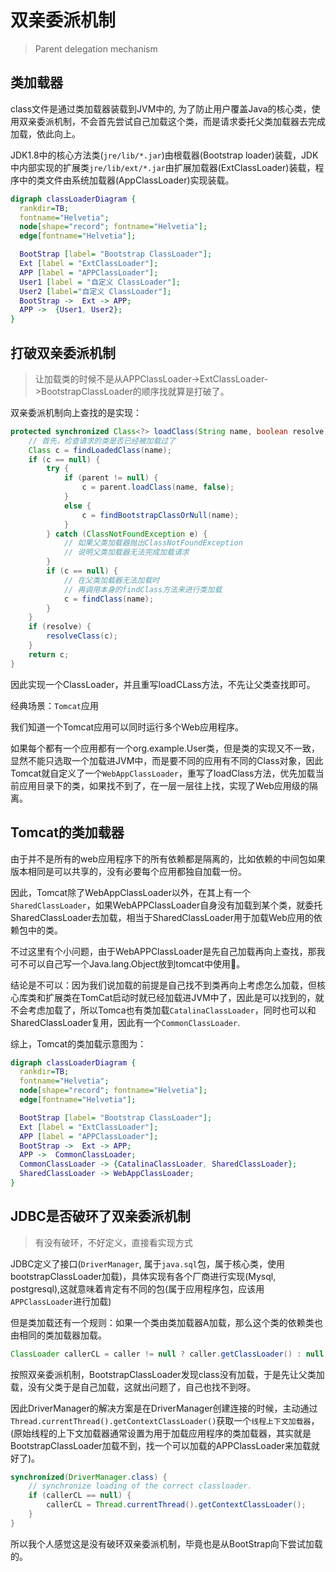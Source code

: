 # 双亲委派机制

> Parent delegation mechanism

## 类加载器

class文件是通过类加载器装载到JVM中的, 为了防止用户覆盖Java的核心类，使用双亲委派机制，不会首先尝试自己加载这个类，而是请求委托父类加载器去完成加载，依此向上。

JDK1.8中的核心方法类(`jre/lib/*.jar`)由根载器(Bootstrap loader)装载，JDK中内部实现的扩展类`jre/lib/ext/*.jar`由扩展加载器(ExtClassLoader)装载，程序中的类文件由系统加载器(AppClassLoader)实现装载。

```dot
digraph classLoaderDiagram {
  rankdir=TB;
  fontname="Helvetia";
  node[shape="record"; fontname="Helvetia"];
  edge[fontname="Helvetia"];

  BootStrap [label= "Bootstrap ClassLoader"];
  Ext [label = "ExtClassLoader"];
  APP [label = "APPClassLoader"];
  User1 [label = "自定义 ClassLoader"];
  User2 [label="自定义 ClassLoader"];
  BootStrap ->  Ext -> APP;
  APP ->  {User1, User2};
}
```

## 打破双亲委派机制

> 让加载类的时候不是从APPClassLoader->ExtClassLoader->BootstrapClassLoader的顺序找就算是打破了。

双亲委派机制向上查找的是实现：
```java
protected synchronized Class<?> loadClass(String name, boolean resolve) throws ClassNotFoundException { 
    // 首先，检查请求的类是否已经被加载过了
    Class c = findLoadedClass(name); 
    if (c == null) { 
        try { 
            if (parent != null) { 
                c = parent.loadClass(name, false); 
            } 
            else { 
                c = findBootstrapClassOrNull(name); 
            }
        } catch (ClassNotFoundException e) { 
            // 如果父类加载器抛出ClassNotFoundException 
            // 说明父类加载器无法完成加载请求 
        }
        if (c == null) { 
            // 在父类加载器无法加载时 
            // 再调用本身的findClass方法来进行类加载 
            c = findClass(name); 
        } 
    }
    if (resolve) { 
        resolveClass(c); 
    }
    return c; 
}
```
因此实现一个ClassLoader，并且重写loadCLass方法，不先让父类查找即可。

经典场景：`Tomcat`应用

我们知道一个Tomcat应用可以同时运行多个Web应用程序。

如果每个都有一个应用都有一个org.example.User类，但是类的实现又不一致，显然不能只选取一个加载进JVM中，而是要不同的应用有不同的Class对象，因此Tomcat就自定义了一个`WebAppClassLoader`，重写了loadClass方法，优先加载当前应用目录下的类，如果找不到了，在一层一层往上找，实现了Web应用级的隔离。


## Tomcat的类加载器

由于并不是所有的web应用程序下的所有依赖都是隔离的，比如依赖的中间包如果版本相同是可以共享的，没有必要每个应用都独自加载一份。

因此，Tomcat除了WebAppClassLoader以外，在其上有一个`SharedClassLoader`，如果WebAPPClassLoader自身没有加载到某个类，就委托SharedClassLoader去加载，相当于SharedClassLoader用于加载Web应用的依赖包中的类。

不过这里有个小问题，由于WebAPPClassLoader是先自己加载再向上查找，那我可不可以自己写一个Java.lang.Object放到tomcat中使用:thinking:。

结论是不可以：因为我们说加载的前提是自己找不到类再向上考虑怎么加载，但核心库类和扩展类在TomCat启动时就已经加载进JVM中了，因此是可以找到的，就不会考虑加载了，所以Tomca也有类加载`CatalinaClassLoader`，同时也可以和SharedClassLoader复用，因此有一个`CommonClassLoader`.

综上，Tomcat的类加载示意图为：
```dot
digraph classLoaderDiagram {
  rankdir=TB;
  fontname="Helvetia";
  node[shape="record"; fontname="Helvetia"];
  edge[fontname="Helvetia"];

  BootStrap [label= "Bootstrap ClassLoader"];
  Ext [label = "ExtClassLoader"];
  APP [label = "APPClassLoader"];
  BootStrap ->  Ext -> APP;
  APP ->  CommonClassLoader;
  CommonClassLoader -> {CatalinaClassLoader, SharedClassLoader};
  SharedClassLoader -> WebAppClassLoader;
}
```

## JDBC是否破环了双亲委派机制

> 有没有破环，不好定义，直接看实现方式

JDBC定义了接口(`DriverManager`, 属于`java.sql`包，属于核心类，使用bootstrapClassLoader加载)，具体实现有各个厂商进行实现(Mysql, postgresql),这就意味着肯定有不同的包(属于应用程序包，应该用`APPClassLoader`进行加载)

但是类加载还有一个规则：如果一个类由类加载器A加载，那么这个类的依赖类也由相同的类加载器加载。
```java
ClassLoader callerCL = caller != null ? caller.getClassLoader() : null;
```
按照双亲委派机制，BootstrapClassLoader发现class没有加载，于是先让父类加载，没有父类于是自己加载，这就出问题了，自己也找不到呀。

因此DriverManager的解决方案是在DriverManager创建连接的时候，主动通过`Thread.currentThread().getContextClassLoader()`获取一个`线程上下文加载器`，(原始线程的上下文加载器通常设置为用于加载应用程序的类加载器，其实就是BootstrapClassLoader加载不到，找一个可以加载的APPClassLoader来加载就好了)。
```java
synchronized(DriverManager.class) {
    // synchronize loading of the correct classloader.
    if (callerCL == null) {
        callerCL = Thread.currentThread().getContextClassLoader();
    }
}
```
所以我个人感觉这是没有破环双亲委派机制，毕竟也是从BootStrap向下尝试加载的。
